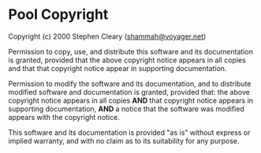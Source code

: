 # Pool Copyright

Copyright (c) 2000 Stephen Cleary ([shammah@voyager.net](mailto:shammah@voyager.net))

Permission to copy, use, and distribute this software and its documentation is granted, provided that the above copyright notice appears in all copies and that that copyright notice appear in supporting documentation.

Permission to modify the software and its documentation, and to distribute modified software and documentation is granted, provided that: the above copyright notice appears in all copies **AND** that copyright notice appears in supporting documentation, **AND** a notice that the software was modified appears with the copyright notice.

This software and its documentation is provided "as is" without express or implied warranty, and with no claim as to its suitability for any purpose.

